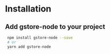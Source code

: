 # Installation

## Add gstore-node to your project

```bash
 npm install gstore-node --save
 # or
 yarn add gstore-node
```


